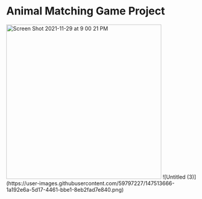 # Animal Matching Game Project
<img width="411" alt="Screen Shot 2021-11-29 at 9 00 21 PM" src="https://user-images.githubusercontent.com/59797227/143972119-c12ff7ac-f29f-486f-9667-2324a10a97f4.png">
![Untitled (3)](https://user-images.githubusercontent.com/59797227/147513666-1a192e6a-5d17-4461-bbe1-8eb2fad7e840.png)
